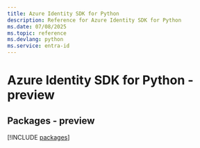 ```yaml
---
title: Azure Identity SDK for Python
description: Reference for Azure Identity SDK for Python
ms.date: 07/08/2025
ms.topic: reference
ms.devlang: python
ms.service: entra-id
---
```

# Azure Identity SDK for Python - preview
## Packages - preview
[!INCLUDE [packages](identity-index.md)]